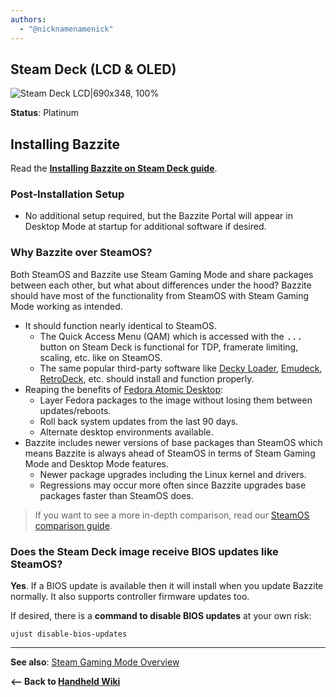 ```yaml
---
authors:
  - "@nicknamenamenick"
---
```


<!-- ANCHOR: METADATA -->
<!--{"url_discourse": "https://universal-blue.discourse.group/docs?topic=1849", "fetched_at": "2024-09-03 16:43:16.550432+00:00"}-->
<!-- ANCHOR_END: METADATA -->

## Steam Deck (LCD & OLED)

![Steam Deck LCD|690x348, 100%](../../img/Steam_Deck_LCD.jpeg)

**Status**: Platinum

## Installing Bazzite

Read the [**Installing Bazzite on Steam Deck guide**](/General/Installation_Guide/Installing_Bazzite_for_Steam_Deck.md).

### Post-Installation Setup

- No additional setup required, but the Bazzite Portal will appear in Desktop Mode at startup for additional software if desired.

### Why Bazzite over SteamOS?

Both SteamOS and Bazzite use Steam Gaming Mode and share packages between each other, but what about differences under the hood?  Bazzite should have most of the functionality from SteamOS with Steam Gaming Mode working as intended.

- It should function nearly identical to SteamOS.
  - The Quick Access Menu (QAM) which is accessed with the <kbd>...</kbd> button on Steam Deck is functional for TDP, framerate limiting, scaling, etc. like on SteamOS.
  - The same popular third-party software like [Decky Loader](https://decky.xyz/), [Emudeck](https://www.emudeck.com/), [RetroDeck](https://retrodeck.net/), etc. should install and function properly.
- Reaping the benefits of [Fedora Atomic Desktop](https://fedoraproject.org/atomic-desktops/):
  - Layer Fedora packages to the image without losing them between updates/reboots.
  - Roll back system updates from the last 90 days.
  - Alternate desktop environments available.
- Bazzite includes newer versions of base packages than SteamOS which means Bazzite is always ahead of SteamOS in terms of Steam Gaming Mode and Desktop Mode features.
  - Newer package upgrades including the Linux kernel and drivers.
  - Regressions may occur more often since Bazzite upgrades base packages faster than SteamOS does.

>If you want to see a more in-depth comparison, read our [SteamOS comparison guide](/General/SteamOS_Comparison.md).

### Does the Steam Deck image receive BIOS updates like SteamOS?

**Yes**.  If a BIOS update is available then it will install when you update Bazzite normally. It also supports controller firmware updates too.

If desired, there is a **command to disable BIOS updates** at your own risk:

```
ujust disable-bios-updates
```

<hr>

**See also**: [Steam Gaming Mode Overview](../Steam_Gaming_Mode.md)

**<-- Back to [Handheld Wiki](./index.md)**
